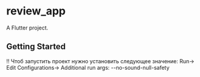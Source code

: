 # review_app

A Flutter project.

## Getting Started
!!
Чтоб запустить проект нужно установить следующее значение:
Run-> Edit Configurations-> Additional run args: --no-sound-null-safety

